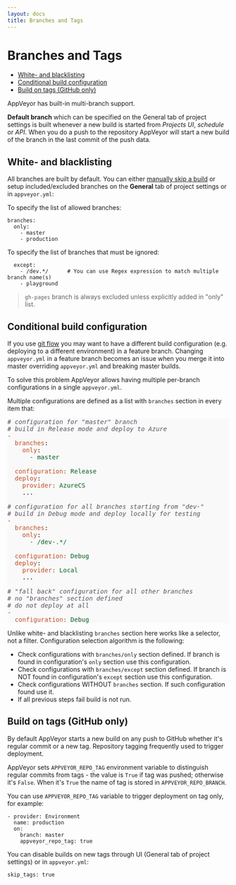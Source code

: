 ```yaml
---
layout: docs
title: Branches and Tags
---
```


# Branches and Tags

* [White- and blacklisting](#white-and-blacklisting)
* [Conditional build configuration](#conditional-build-configuration)
* [Build on tags (GitHub only)](#build-on-tags)

AppVeyor has built-in multi-branch support.

**Default branch** which can be specified on the General tab of project settings is built whenever a new build is started from *Projects UI*, *schedule* or *API*. When you do a push to the repository AppVeyor will start a new build of the branch in the last commit of the push data.



<a id="white-and-blacklisting"></a>
## White- and blacklisting

All branches are built by default. You can either [manually skip a build](/docs/how-to/skip-build) or setup included/excluded branches on the **General** tab of project settings or in `appveyor.yml`:

To specify the list of allowed branches:

	branches:
	  only:
	    - master
	    - production

To specify the list of branches that must be ignored:

	  except:
	    - /dev.*/      # You can use Regex expression to match multiple branch name(s)
	    - playground

> `gh-pages` branch is always excluded unless explicitly added in "only" list.



<a id="conditional-build-configuration"></a>
## Conditional build configuration

If you use [git flow](http://nvie.com/posts/a-successful-git-branching-model/) you may want to have a different build configuration (e.g. deploying to a different environment) in a feature branch. Changing `appveyor.yml` in a feature branch becomes an issue when you merge it into master overriding `appveyor.yml` and breaking master builds.

To solve this problem AppVeyor allows having multiple per-branch configurations in a single `appveyor.yml`.

Multiple configurations are defined as a list with `branches` section in every item that:

	
<pre style="background:#f9f9f9;color:#080808"><span style="color:#5a525f;font-style:italic"># configuration for "master" branch</span>
<span style="color:#5a525f;font-style:italic"># build in Release mode and deploy to Azure</span>
<span style="color:#794938">-</span>
  <span style="color:#bf4f24">branches</span>:
    <span style="color:#bf4f24">only</span>:
      <span style="color:#0b6125">- <span style="color:#0b6125">master</span></span>

  <span style="color:#0b6125"><span style="color:#bf4f24">configuration<span style="color:#794938">:</span></span> <span style="color:#0b6125">Release</span></span>
  <span style="color:#bf4f24">deploy</span>:
    <span style="color:#0b6125"><span style="color:#bf4f24">provider<span style="color:#794938">:</span></span> <span style="color:#0b6125">AzureCS</span></span>
    ...

<span style="color:#5a525f;font-style:italic"># configuration for all branches starting from "dev-"</span>
<span style="color:#5a525f;font-style:italic"># build in Debug mode and deploy locally for testing</span>
<span style="color:#794938">-</span>
  <span style="color:#bf4f24">branches</span>:
    <span style="color:#bf4f24">only</span>:
      <span style="color:#0b6125">- <span style="color:#0b6125">/dev-.*/</span></span>

  <span style="color:#0b6125"><span style="color:#bf4f24">configuration<span style="color:#794938">:</span></span> <span style="color:#0b6125">Debug</span></span>
  <span style="color:#bf4f24">deploy</span>:
    <span style="color:#0b6125"><span style="color:#bf4f24">provider<span style="color:#794938">:</span></span> <span style="color:#0b6125">Local</span></span>
    ...

<span style="color:#5a525f;font-style:italic"># "fall back" configuration for all other branches</span>
<span style="color:#5a525f;font-style:italic"># no "branches" section defined</span>
<span style="color:#5a525f;font-style:italic"># do not deploy at all</span>
<span style="color:#794938">-</span>
  <span style="color:#0b6125"><span style="color:#bf4f24">configuration<span style="color:#794938">:</span></span> <span style="color:#0b6125">Debug</span></span>
</pre>


Unlike white- and blacklisting `branches` section here works like a selector, not a filter. Configuration selection algorithm is the following:

- Check configurations with `branches/only` section defined. If branch is found in configuration's `only` section use this configuration.
- Check configurations with `branches/except` section defined. If branch is NOT found in configuration's `except` section use this configuration.
- Check configurations WITHOUT `branches` section. If such configuration found use it.
- If all previous steps fail build is not run.


<a id="build-on-tags"></a>
## Build on tags (GitHub only)

By default AppVeyor starts a new build on any push to GitHub whether it's regular commit or a new tag. Repository tagging frequently used to trigger deployment.

AppVeyor sets `APPVEYOR_REPO_TAG` environment variable to distinguish regular commits from tags - the value is `True` if tag was pushed; otherwise it's `False`. When it's `True` the name of tag is stored in `APPVEYOR_REPO_BRANCH`.

You can use `APPVEYOR_REPO_TAG` variable to trigger deployment on tag only, for example:

	- provider: Environment
	  name: production
	  on:
	    branch: master
        appveyor_repo_tag: true

You can disable builds on new tags through UI (General tab of project settings) or in `appveyor.yml`:

    skip_tags: true